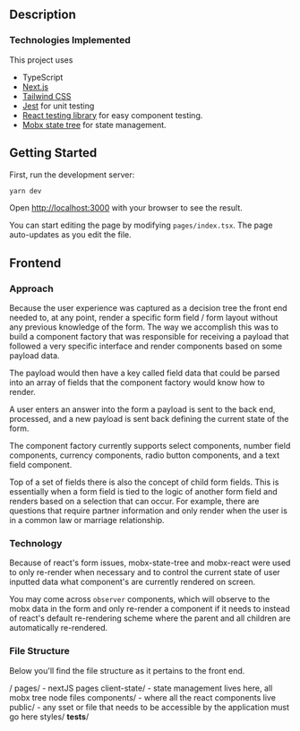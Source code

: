 ## Description

### Technologies Implemented

This project uses

- TypeScript
- [Next.js](https://nextjs.org/)
- [Tailwind CSS](https://tailwindcss.com/)
- [Jest](https://jestjs.io/) for unit testing
- [React testing library](https://testing-library.com/docs/react-testing-library/intro/) for easy component testing.
- [Mobx state tree](https://mobx-state-tree.js.org/intro/welcome) for state management.

## Getting Started

First, run the development server:

```bash
yarn dev
```

Open [http://localhost:3000](http://localhost:3000) with your browser to see the result.

You can start editing the page by modifying `pages/index.tsx`. The page auto-updates as you edit the file.

## Frontend

### Approach

Because the user experience was captured as a decision tree the front end needed to, at any point, render a specific form field / form layout without any previous knowledge of the form. The way we accomplish this was to build a component factory that was responsible for receiving a payload that followed a very specific interface and render components based on some payload data.

The payload would then have a key called field data that could be parsed into an array of fields that the component factory would know how to render.

A user enters an answer into the form a payload is sent to the back end, processed, and a new payload is sent back defining the current state of the form.

The component factory currently supports select components, number field components, currency components, radio button components, and a text field component.

Top of a set of fields there is also the concept of child form fields. This is essentially when a form field is tied to the logic of another form field and renders based on a selection that can occur. For example, there are questions that require partner information and only render when the user is in a common law or marriage relationship.

### Technology

Because of react's form issues, mobx-state-tree and mobx-react were used to only re-render when necessary and to control the current state of user inputted data what component's are currently rendered on screen.

You may come across `observer` components, which will observe to the mobx data in the form and only re-render a component if it needs to instead of react's default re-rendering scheme where the parent and all children are automatically re-rendered.

### File Structure

Below you'll find the file structure as it pertains to the front end.

/
  pages/ - nextJS pages
  client-state/ - state management lives here, all mobx tree node files
  components/ - where all the react components live
  public/ - any sset or file that needs to be accessible by the application must go here
  styles/
  __tests__/  

